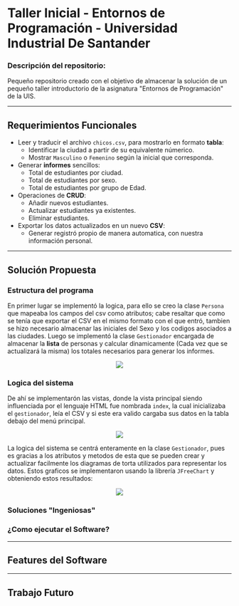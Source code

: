 # Taller Inicial - Entornos de Programación - Universidad Industrial De Santander
### Descripción del repositorio:
Pequeño repositorio creado con el objetivo de almacenar la solución de un pequeño taller introductorio de la asignatura "Entornos de Programación" de la UIS.
___
## Requerimientos Funcionales
- Leer y traducir el archivo `chicos.csv`, para mostrarlo en formato __tabla__:
  - Identificar la ciudad a partir de su equivalente númerico.
  - Mostrar `Masculino` o `Femenino` según la inicial que corresponda.
- Generar __informes__ sencillos:
  - Total de estudiantes por ciudad.
  - Total de estudiantes por sexo.
  - Total de estudiantes por grupo de Edad.
- Operaciones de __CRUD__:
  - Añadir nuevos estudiantes.
  - Actualizar estudiantes ya existentes.
  - Eliminar estudiantes.
- Exportar los datos actualizados en un nuevo __CSV__:
  - Generar registró propio de manera automatica, con nuestra información personal.
 ___
## Solución Propuesta
 
### Estructura del programa
En primer lugar se implementó la logica, para ello se creo la clase `Persona` que mapeaba los campos del csv como atributos; cabe resaltar que como se tenía que exportar el CSV en el mismo formato con el que entró, tambien se hizo necesario almacenar las iniciales del Sexo y los codigos asociados a las ciudades. Luego se implementó la clase `Gestionador` encargada de almacenar la __lista__ de personas y calcular dinamicamente (Cada vez que se actualizará la misma) los totales necesarios para generar los informes.
<p align="center">
  <img src="https://github.com/user-attachments/assets/3a95503b-83f1-44ea-a94e-edd8e46dd21b">
</p>

### Logica del sistema
De ahí se implementarón las vistas, donde la vista principal siendo influenciada por el lenguaje HTML fue nombrada `index`, la cual inicializaba el `gestionador`, leía el CSV y si este era valido cargaba sus datos en la tabla debajo del menú principal.

<p align="center">
  <img src="https://github.com/user-attachments/assets/51e08b54-090a-419a-a0a5-490c6c1eca23">
</p>

La logica del sistema se centrá enteramente en la clase `Gestionador`, pues es gracias a los atributos y metodos de esta que se pueden crear y actualizar facilmente los diagramas de torta utilizados para representar los datos. Estos graficos se implementaron usando la librería `JFreeChart` y obteniendo estos resultados:

<p align="center">
  <img src="https://github.com/user-attachments/assets/99fb77bd-d7b2-4f7c-87c4-4150dadbe031">
</p>

### Soluciones "Ingeniosas"

### ¿Como ejecutar el Software?

___
## Features del Software

___
## Trabajo Futuro
